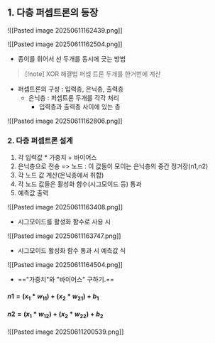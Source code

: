 ## 1. 다층 퍼셉트론의 등장

![[Pasted image 20250611162439.png]]

![[Pasted image 20250611162504.png]]

- 종이를 휘어서 선 두개를 동시에 긋는 방법

>[!note] XOR 해결법
>퍼셉 트론 두개를 한거번에 계산

- 퍼셉트론의 구성 : 입력층, 은닉층, 출력층
	- 은닉층 : 퍼셉트론 두개를 각각 처리
		- 입력층과 출력층 사이에 있는 층

![[Pasted image 20250611162806.png]]

### 2. 다층 퍼셉트론 설계
1. 각 입력값  * 가중치 + 바이어스
2. 은닉층으로 전송
	=> 노드 : 이 값들이 모이는 은닉층의 중간 정거장(n1,n2)
3. 각 노드 값 계산(은닉층에서 취합)
4. 각 노드 값들은 활성화 함수(시그모이드 등) 통과
5. 예측값 출력

![[Pasted image 20250611163408.png]]

- 시그모이드를 활성화 함수로 사용 시

![[Pasted image 20250611163747.png]]

- 시그모이드 활성화 함수 통과 시 예측값 식

![[Pasted image 20250611164504.png]]

- =="가중치"와 "바이어스" 구하기.==
#### $n1 = (x_1 * w_{11}) + (x_2 * w_{21}) + b_1$
#### $n2 = (x_1*w_{12} )+ (x_2 * w_{22}) + b_2$


![[Pasted image 20250611200539.png]]
